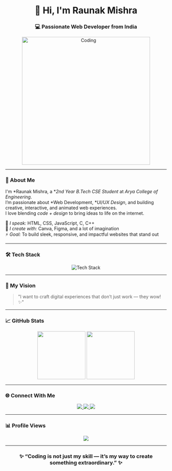 <h1 align="center">👋 Hi, I'm Raunak Mishra</h1>
<h3 align="center">💻 Passionate Web Developer from India</h3>

<p align="center">
  <img src="https://cdn.dribbble.com/users/1162077/screenshots/3848914/programmer.gif" alt="Coding" width="400"/>
</p>

---

### 🧠 About Me  
I'm *Raunak Mishra, a **2nd Year B.Tech CSE Student* at *Arya College of Engineering*.  
I’m passionate about *Web Development, **UI/UX Design*, and building creative, interactive, and animated web experiences.  
I love blending *code + design* to bring ideas to life on the internet.  

💬 *I speak:* HTML, CSS, JavaScript, C, C++  
🎨 *I create with:* Canva, Figma, and a lot of imagination  
⚡ *Goal:* To build sleek, responsive, and impactful websites that stand out  

---

### 🛠 Tech Stack  
<p align="center">
  <img src="https://skillicons.dev/icons?i=html,css,js,cpp,canva,figma,git,vscode" alt="Tech Stack"/>
</p>

---

### 🚀 My Vision  
> "I want to craft digital experiences that don’t just work — they wow! ✨"  

---

### 📈 GitHub Stats  
<p align="center">
  <img src="https://github-readme-stats.vercel.app/api?username=RaunakMishra&show_icons=true&theme=tokyonight" height="150"/>
  <img src="https://github-readme-stats.vercel.app/api/top-langs/?username=RaunakMishra&layout=compact&theme=tokyonight" height="150"/>
</p>

---

### 🌐 Connect With Me  
<p align="center">
  <a href="https://www.linkedin.com/in/raunak-mishra-80a931331" target="_blank">
    <img src="https://img.shields.io/badge/LinkedIn-0A66C2?style=for-the-badge&logo=linkedin&logoColor=white"/>
  </a>
  <a href="https://www.instagram.com/ms.raunak._?igsh=MWo2dHVyaWcyNnF2OA==" target="_blank">
    <img src="https://img.shields.io/badge/Instagram-E4405F?style=for-the-badge&logo=instagram&logoColor=white"/>
  </a>
  <a href="mailto:raunakmishrabxr@gmail.com">
    <img src="https://img.shields.io/badge/Email-D14836?style=for-the-badge&logo=gmail&logoColor=white"/>
  </a>
</p>

---

### 📊 Profile Views  
<p align="center">
  <img src="https://komarev.com/ghpvc/?username=RaunakMishra&label=Profile%20Views&color=00FFFF&style=for-the-badge"/>
</p>

---

<h3 align="center">✨ “Coding is not just my skill — it’s my way to create something extraordinary.” ✨</h3><h1 align="center">
